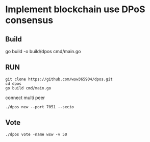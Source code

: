# Implement blockchain use DPoS consensus

## Build
go build -o build/dpos  cmd/main.go
## RUN 
```
git clone https://github.com/wsw365904/dpos.git
cd dpos
go build cmd/main.go
```

connect multi peer 
```
./dpos new --port 7051 --secio
```
## Vote
```
./dpos vote -name wsw -v 50
```

